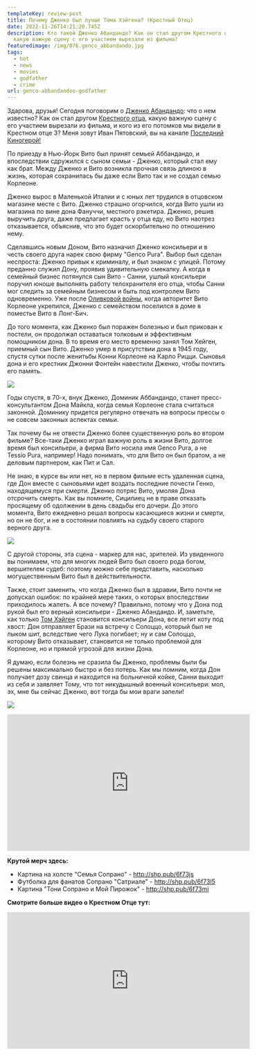 ```yaml
---
templateKey: review-post
title: Почему Дженко был лучше Тома Хэйгена? (Крестный Отец)
date: 2022-11-26T14:21:20.745Z
description: Кто такой Дженко Абандандо? Как он стал другом Крестного отца,
  какую важную сцену с его участием вырезали из фильма?
featuredimage: /img/076.genco_abbandando.jpg
tags:
  - hot
  - news
  - movies
  - godfather
  - crime
url: genco-abbandandoo-godfather
---
```

Здарова, друзья! Сегодня поговорим о [Дженко Абандандо](https://youtu.be/nV1meyuutew): что о нем известно? Как он стал другом [Крестного отца](https://youtu.be/Ud8wGPUcnbk), какую важную сцену с его участием вырезали из фильма, и кого из его потомков мы видели в Крестном отце 3? Меня зовут Иван Пятовский, вы на канале [Последний Киногерой!](https://www.youtube.com/c/%D0%9F%D0%BE%D1%81%D0%BB%D0%B5%D0%B4%D0%BD%D0%B8%D0%B9%D0%9A%D0%B8%D0%BD%D0%BE%D0%B3%D0%B5%D1%80%D0%BE%D0%B9/videos)

По приезду в Нью-Йорк Вито был принят семьей Аббандандо, и впоследствии сдружился с сыном семьи - Дженко, который стал ему как брат. Между Дженко и Вито возникла прочная связь длиною в жизнь, которая сохранилась бы даже если Вито так и не создал семью Корлеоне.

Дженко вырос в Маленькой Италии и с юных лет трудился в отцовском магазине месте с Вито. Дженко страшно огорчился, когда Вито ушли из магазина по вине дона Фануччи, местного рэкетира. Дженко, решив выручить друга, даже предлагает красть у отца еду, но Вито наотрез отказывается, объяснив, что это будет оскорбительно по отношению нему.

Сделавшись новым Доном, Вито назначил Дженко консильери и в честь своего друга нарек свою фирму "Genco Pura". Выбор был сделан неспроста: Дженко привык к криминалу, и был знаком с улицей. Потому преданно служил Дону, проявив удивительную смекалку. А когда в семейный бизнес потянулся сын Вито - Санни, ушлый консильери поручил юноше выполнять работу телохранителя его отца, чтобы Санни мог следить за семейным бизнесом и быть под контролем Вито одновременно. Уже после [Оливковой войны](https://youtu.be/lQZk7f1evrQ), когда авторитет Вито Корлеоне укрепился, Дженко с семейством поселился в доме в поместье Вито в Лонг-Бич.

До того момента, как Дженко был поражен болезнью и был прикован к постели, он продолжал оставаться толковым и эффективным помощником дона. В то время его место временно занял Том Хейген, приемный сын Вито. Дженко умер в присутствии дона в 1945 году, спустя сутки после женитьбы Конни Корлеоне на Карло Рицци. Сыновья дона и его крестник Джонни Фонтейн навестили Дженко, чтобы почтить его память.

![](/img/076.genco_abbandando.00_00_02_22.still001.png)

Годы спустя, в 70-х, внук Дженко, Доминик Аббандандо, станет пресс-консультантом Дона Майкла, когда семья Корлеоне стала считаться законной. Доминику придется регулярно отвечать на вопросы прессы о не совсем законных аспектах семьи.

Так почему бы не отвести Дженко более существенную роль во втором фильме? Все-таки Дженко играл важную роль в жизни Вито, долгое время был консильери, а фирма Вито носила имя Genco Pura, а не Tessio Pura, например! Надо понимать, что для Вито он был братом, а не деловым партнером, как Пит и Сал.

Не знаю, в курсе вы или нет, но в первом фильме есть удаленная сцена, где Дон вместе с сыновьями идет воздать последние почести Генко, находящемуся при смерти. Дженко потряс Вито, умоляя Дона отсрочить смерть. Как вы помните, Сицилиец не в праве отказать просящему об одолжении в день свадьбы его дочери. До этого момента, Вито ежедневно решал вопросы касающиеся жизни и смерти, но он не бог, и не в состоянии повлиять на судьбу своего старого верного друга.

![](/img/076.genco_abbandando.00_01_02_03.still002.png)

С другой стороны, эта сцена - маркер для нас, зрителей. Из увиденного вы понимаем, что для многих людей Вито был своего рода богом, вершителем судеб: поэтому можно себе представить, насколько могущественным Вито был в действительности.

Также, стоит заменить, что когда Дженко был в здравии, Вито почти не допускал ошибок: по крайней мере таких, о которых впоследствии приходилось жалеть. А все почему? Правильно, потому что у Дона под рукой был его верный консильери - Дженко Абандандо. И, заметьте, как только [Том Хэйген](https://youtu.be/dg3XpOji4vU) становится консильери Дона, все летит коту под хвост: Дон отправляет Брази на встречу с Солоццо, который был не лыком шит, вследствие чего Лука погибает; ну и сам Солоццо, которому Вито отказывает, становится не только проблемой для Корлеоне, но и прямой угрозой для жизни Дона.

Я думаю, если болезнь не сразила бы Дженко, проблемы были бы решены максимально быстро и без потерь. Как мы помним, когда Дон получает дозу свинца и находится на больничной койке, Санни выходит из себя и заявляет Тому, что тот никудышный военный консильери: мол, эх, мне бы сейчас Дженко, вот тогда бы мои враги запели!

![](/img/076.genco_abbandando.00_04_57_10.still004.png)

<div class="video-container"><iframe width="560" height="315" src="https://www.youtube.com/embed/i_22_1KN0n4" title="YouTube video player" frameborder="0" allow="accelerometer; autoplay; clipboard-write; encrypted-media; gyroscope; picture-in-picture" allowfullscreen></iframe></div>

**Крутой мерч здесь:**

* Картина на холсте "Семья Сопрано" - http://shp.pub/6f73js
* Футболка для фанатов Сопрано "Сатриале" - http://shp.pub/6f73l5
* Картина "Тони Сопрано и Мой Пирожок" - http://shp.pub/6f73mi

**С﻿мотрите больше видео о Крестном Отце тут:**

<div class="video-container"><iframe width="560" height="315" src="https://www.youtube.com/embed/nV1meyuutew" title="YouTube video player" frameborder="0" allow="accelerometer; autoplay; clipboard-write; encrypted-media; gyroscope; picture-in-picture" allowfullscreen></iframe></div>